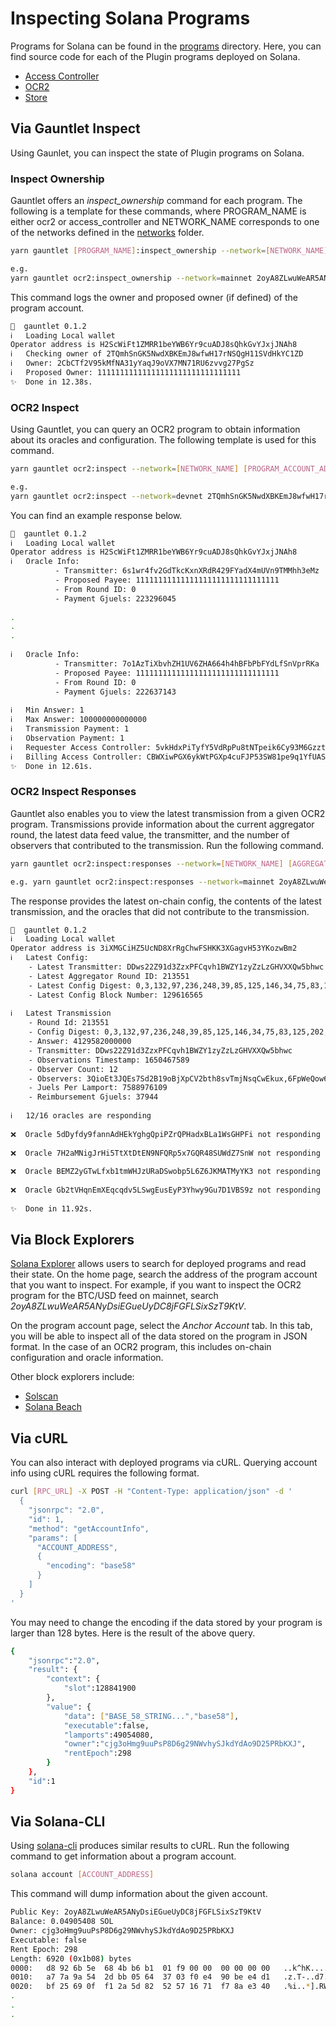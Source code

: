 # Inspecting Solana Programs

Programs for Solana can be found in the [programs](/contracts/programs/) directory. Here, you can find source code for each of the Plugin programs deployed on Solana.

- [Access Controller](/contracts/programs/access-controller/)
- [OCR2](/contracts/programs/ocr2/)
- [Store](/contracts/programs/store/)

## Via Gauntlet Inspect

Using Gaunlet, you can inspect the state of Plugin programs on Solana.

### Inspect Ownership

Gauntlet offers an *inspect_ownership* command for each program. The following is a template for these commands, where PROGRAM_NAME is either ocr2 or access_controller and NETWORK_NAME corresponds to one of the networks defined in the [networks](/gauntlet/packages/gauntlet-solana-contracts/networks/) folder.

```bash
yarn gauntlet [PROGRAM_NAME]:inspect_ownership --network=[NETWORK_NAME] [PROGRAM_ACCOUNT_ADDRESS]

e.g.
yarn gauntlet ocr2:inspect_ownership --network=mainnet 2oyA8ZLwuWeAR5ANyDsiEGueUyDC8jFGFLSixSzT9KtV
```

This command logs the owner and proposed owner (if defined) of the program account.

```bash
🧤  gauntlet 0.1.2
ℹ️   Loading Local wallet
Operator address is H2ScWiFt1ZMRR1beYWB6Yr9cuADJ8sQhkGvYJxjJNAh8
ℹ️   Checking owner of 2TQmhSnGK5NwdXBKEmJ8wfwH17rNSQgH11SVdHkYC1ZD
ℹ️   Owner: 2CbCTf2V95kMfNA31yYaqJ9oVX7MN71RU6zvvg27PgSz
ℹ️   Proposed Owner: 11111111111111111111111111111111
✨  Done in 12.38s.
```

### OCR2 Inspect

Using Gauntlet, you can query an OCR2 program to obtain information about its oracles and configuration. The following template is used for this command.

```bash
yarn gauntlet ocr2:inspect --network=[NETWORK_NAME] [PROGRAM_ACCOUNT_ADDRESS]

e.g.
yarn gauntlet ocr2:inspect --network=devnet 2TQmhSnGK5NwdXBKEmJ8wfwH17rNSQgH11SVdHkYC1ZD
```

You can find an example response below.

```bash
🧤  gauntlet 0.1.2
ℹ️   Loading Local wallet
Operator address is H2ScWiFt1ZMRR1beYWB6Yr9cuADJ8sQhkGvYJxjJNAh8
ℹ️   Oracle Info:
          - Transmitter: 6s1wr4fv2GdTkcKxnXRdR429FYadX4mUVn9TMMhh3eMz
          - Proposed Payee: 11111111111111111111111111111111
          - From Round ID: 0
          - Payment Gjuels: 223296045
      
.
.
.
      
ℹ️   Oracle Info:
          - Transmitter: 7o1AzTiXbvhZH1UV6ZHA664h4hBFbPbFYdLfSnVprRKa
          - Proposed Payee: 11111111111111111111111111111111
          - From Round ID: 0
          - Payment Gjuels: 222637143
      
ℹ️   Min Answer: 1
ℹ️   Max Answer: 100000000000000
ℹ️   Transmission Payment: 1
ℹ️   Observation Payment: 1
ℹ️   Requester Access Controller: 5vkHdxPiTyfY5VdRpPu8tNTpeik6Cy93M6GzztMPWfAk
ℹ️   Billing Access Controller: CBWXiwPGX6ykWtPGXp4cuFJP53SW81pe9q1YfUASWC46
✨  Done in 12.61s.
```

### OCR2 Inspect Responses

Gauntlet also enables you to view the latest transmission from a given OCR2 program. Transmissions provide information about the current aggregator round, the latest data feed value, the transmitter, and the number of observers that contributed to the transmission. Run the following command.

```bash
yarn gauntlet ocr2:inspect:responses --network=[NETWORK_NAME] [AGGREGATOR_ADDRESS]

e.g. yarn gauntlet ocr2:inspect:responses --network=mainnet 2oyA8ZLwuWeAR5ANyDsiEGueUyDC8jFGFLSixSzT9KtV
```

The response provides the latest on-chain config, the contents of the latest transmission, and the oracles that did not contribute to the transmission.

```bash
🧤  gauntlet 0.1.2
ℹ️   Loading Local wallet
Operator address is 3iXMGCiHZ5UcND8XrRgChwFSHKK3XGagvH53YKozwBm2
ℹ️   Latest Config: 
    - Latest Transmitter: DDws22Z91d3ZzxPFCqvh1BWZY1zyZzLzGHVXXQw5bhwc
    - Latest Aggregator Round ID: 213551
    - Latest Config Digest: 0,3,132,97,236,248,39,85,125,146,34,75,83,125,202,151,233,196,131,119,24,115,248,41,143,88,20,118,17,83,100,137
    - Latest Config Block Number: 129616565
    
ℹ️   Latest Transmission
    - Round Id: 213551
    - Config Digest: 0,3,132,97,236,248,39,85,125,146,34,75,83,125,202,151,233,196,131,119,24,115,248,41,143,88,20,118,17,83,100,137
    - Answer: 4129582000000
    - Transmitter: DDws22Z91d3ZzxPFCqvh1BWZY1zyZzLzGHVXXQw5bhwc
    - Observations Timestamp: 1650467589
    - Observer Count: 12
    - Observers: 3QioEt3JQEs7Sd2B19oBjXpCV2bth8svTmjNsqCwEkux,6FpWeQow6SX9ABRMPgdW948fuoMMbEDWWieoPyMuWEVv,HQUygbE1xW1JTiQSMxds3VcPe5ZjqzUrCE9gEaweohKK,277Xi9qxS7HtewZnXtETX7WmNNeJjcsDWErVnTd5haoi,D5shgkAbSHH1VGDybY5bEbgbvvCMbop4u5WKTKxb3cFq,5od8t5kD2gVZvbMfYUJTfjy2FdqsAEkd8EeLvcaWQqBG,6rRiMihF7UdJz25t5QvS7PgP9yzfubN7TBRv26ZBVAhE,DDws22Z91d3ZzxPFCqvh1BWZY1zyZzLzGHVXXQw5bhwc,BwEkdn8SgNQZkZJhEQStmv4MPEZtqHjurKVxJycGRYLm,Fhfv8uB5Sux1nWiw4ssDrbDdt26BPB4tfoW4Bm2on3rj,9xmyHHdJvryP82a1QwzcAueFhGHG9NfdfSdPp64xduCG,6fhjrYHYfhymJsmwLaRBKZXMK2ChYErkteE7jK6h236e
    - Juels Per Lamport: 7588976109
    - Reimbursement Gjuels: 37944
        
ℹ️   12/16 oracles are responding
        
❌  Oracle 5dDyfdy9fannAdHEkYghgQpiPZrQPHadxBLa1WsGHPFi not responding
            
❌  Oracle 7H2aMNigJrHi5TtXtDtEN9NFQRp5x7GQR48SUWdZ7SnW not responding
            
❌  Oracle BEMZ2yGTwLfxb1tmWHJzURaDSwobp5L6Z6JKMATMyYK3 not responding
            
❌  Oracle Gb2tVHqnEmXEqcqdv5LSwgEusEyP3Yhwy9Gu7D1VBS9z not responding
            
✨  Done in 11.92s.
```

## Via Block Explorers

[Solana Explorer](https://explorer.solana.com/) allows users to search for deployed programs and read their state. On the home page, search the address of the program account that you want to inspect. For example, if you want to inspect the OCR2 program for the BTC/USD feed on mainnet, search *2oyA8ZLwuWeAR5ANyDsiEGueUyDC8jFGFLSixSzT9KtV*.

On the program account page, select the *Anchor Account* tab. In this tab, you will be able to inspect all of the data stored on the program in JSON format. In the case of an OCR2 program, this includes on-chain configuration and oracle information.

Other block explorers include:

- [Solscan](https://solscan.io/)
- [Solana Beach](https://solanabeach.io/)

## Via cURL

You can also interact with deployed programs via cURL. Querying account info using cURL requires the following format.

```bash
curl [RPC_URL] -X POST -H "Content-Type: application/json" -d '
  {
    "jsonrpc": "2.0",
    "id": 1,
    "method": "getAccountInfo",
    "params": [
      "ACCOUNT_ADDRESS",
      {
        "encoding": "base58"
      }
    ]
  }
'
```

You may need to change the encoding if the data stored by your program is larger than 128 bytes. Here is the result of the above query.

```bash
{
    "jsonrpc":"2.0",
    "result": {
        "context": {
            "slot":128841900
        },
        "value": {
            "data": ["BASE_58_STRING...","base58"],
            "executable":false,
            "lamports":49054080,
            "owner":"cjg3oHmg9uuPsP8D6g29NWvhySJkdYdAo9D25PRbKXJ",
            "rentEpoch":298
        }
    },
    "id":1
}
```

## Via Solana-CLI

Using [solana-cli](https://docs.solana.com/cli/install-solana-cli-tools) produces similar results to cURL. Run the following command to get information about a program account.

```bash
solana account [ACCOUNT_ADDRESS]
```

This command will dump information about the given account.

```bash
Public Key: 2oyA8ZLwuWeAR5ANyDsiEGueUyDC8jFGFLSixSzT9KtV
Balance: 0.04905408 SOL
Owner: cjg3oHmg9uuPsP8D6g29NWvhySJkdYdAo9D25PRbKXJ
Executable: false
Rent Epoch: 298
Length: 6920 (0x1b08) bytes
0000:   d8 92 6b 5e  68 4b b6 b1  01 f9 00 00  00 00 00 00   ..k^hK..........
0010:   a7 7a 9a 54  2d bb 05 64  37 03 f0 e4  90 be e4 d1   .z.T-..d7.......
0020:   bf 25 69 0f  f1 2a 5d 82  52 57 16 71  f7 8a e3 40   .%i..*].RW.q...@
.
.
.
```
